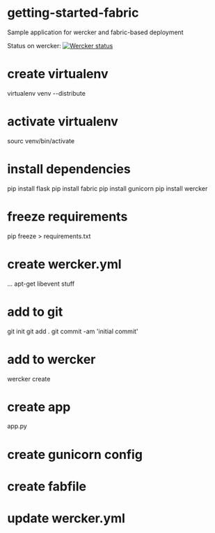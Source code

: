 getting-started-fabric
======================

Sample application for wercker and fabric-based deployment

Status on wercker:
[![Wercker
status](https://app.wercker.com/status/1fdd6d59d5347df9b0d596bfe608ca34/m)](https://app.wercker.com/project/bykey/1fdd6d59d5347df9b0d596bfe608ca34)

# create virtualenv
virtualenv venv --distribute

# activate virtualenv
sourc venv/bin/activate

# install dependencies
pip install flask
pip install fabric
pip install gunicorn
pip install wercker

# freeze requirements
pip freeze > requirements.txt

# create wercker.yml
...
apt-get libevent stuff

# add to git
git init
git add .
git commit -am 'initial commit'

# add to wercker
wercker create

# create app
app.py

# create gunicorn config

# create fabfile

# update wercker.yml
